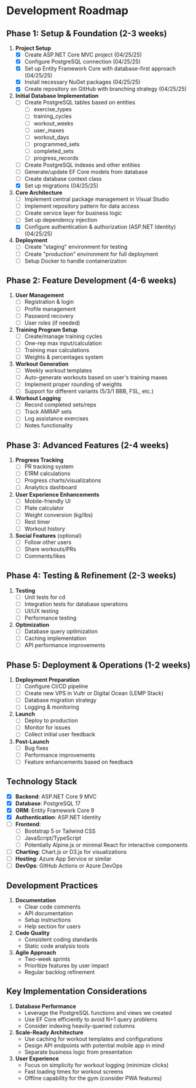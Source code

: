 # Development Roadmap

## Phase 1: Setup & Foundation (2-3 weeks)

1. **Project Setup**
    - [X] Create ASP.NET Core MVC project (04/25/25)
    - [X] Configure PostgreSQL connection (04/25/25)
    - [X] Set up Entity Framework Core with database-first approach (04/25/25)
    - [X] Install necessary NuGet packages (04/25/25)
    - [X] Create repository on GitHub with branching strategy (04/25/25)
2. **Initial Database Implementation**
    - [ ] Create PostgreSQL tables based on entities
      - [ ] exercise_types
      - [ ] training_cycles
      - [ ] workout_weeks
      - [ ] user_maxes
      - [ ] workout_days
      - [ ] programmed_sets
      - [ ] completed_sets
      - [ ] progress_records
    - [ ] Create PostgreSQL indexes and other entities
    - [ ] Generate/update EF Core models from database
    - [ ] Create database context class
    - [X] Set up migrations (04/25/25)
3. **Core Architecture**
    - [ ] Implement central package management in Visual Studio
    - [ ] Implement repository pattern for data access
    - [ ] Create service layer for business logic
    - [ ] Set up dependency injection
    - [X] Configure authentication & authorization (ASP.NET Identity) (04/25/25)
4. **Deployment**
    - [ ] Create "staging" environment for testing
    - [ ] Create "production" environment for full deployment
    - [ ] Setup Docker to handle containerization

## Phase 2: Feature Development (4-6 weeks)

1. **User Management**
    - [ ] Registration & login
    - [ ] Profile management
    - [ ] Password recovery
    - [ ] User roles (if needed)
2. **Training Program Setup**
    - [ ] Create/manage training cycles
    - [ ] One-rep max input/calculation
    - [ ] Training max calculations
    - [ ] Weights & percentages system
3. **Workout Generation**
    - [ ] Weekly workout templates
    - [ ] Auto-generate workouts based on user's training maxes
    - [ ] Implement proper rounding of weights
    - [ ] Support for different variants (5/3/1 BBB, FSL, etc.)
4. **Workout Logging**
    - [ ] Record completed sets/reps
    - [ ] Track AMRAP sets
    - [ ] Log assistance exercises
    - [ ] Notes functionality

## Phase 3: Advanced Features (2-4 weeks)

1. **Progress Tracking**
    - [ ] PR tracking system
    - [ ] E1RM calculations
    - [ ] Progress charts/visualizations
    - [ ] Analytics dashboard
2. **User Experience Enhancements**
    - [ ] Mobile-friendly UI
    - [ ] Plate calculator
    - [ ] Weight conversion (kg/lbs)
    - [ ] Rest timer
    - [ ] Workout history
3. **Social Features** (optional)
    - [ ] Follow other users
    - [ ] Share workouts/PRs
    - [ ] Comments/likes

## Phase 4: Testing & Refinement (2-3 weeks)

1. **Testing**
    - [ ] Unit tests for cd
    - [ ] Integration tests for database operations
    - [ ] UI/UX testing
    - [ ] Performance testing
2. **Optimization**
    - [ ] Database query optimization
    - [ ] Caching implementation
    - [ ] API performance improvements

## Phase 5: Deployment & Operations (1-2 weeks)

1. **Deployment Preparation**
    - [ ] Configure CI/CD pipeline
    - [ ] Create new VPS in Vultr or Digital Ocean (LEMP Stack)
    - [ ] Database migration strategy
    - [ ] Logging & monitoring
2. **Launch**
    - [ ] Deploy to production
    - [ ] Monitor for issues
    - [ ] Collect initial user feedback
3. **Post-Launch**
    - [ ] Bug fixes
    - [ ] Performance improvements
    - [ ] Feature enhancements based on feedback

## Technology Stack

- [X] **Backend**: ASP.NET Core 9 MVC
- [X] **Database**: PostgreSQL 17
- [X] **ORM**: Entity Framework Core 9
- [X] **Authentication**: ASP.NET Identity
- [ ] **Frontend**:
    - [ ] Bootstrap 5 or Tailwind CSS
    - [ ] JavaScript/TypeScript
    - [ ] Potentially Alpine.js or minimal React for interactive components
- [ ] **Charting**: Chart.js or D3.js for visualizations
- [ ] **Hosting**: Azure App Service or similar
- [ ] **DevOps**: GitHub Actions or Azure DevOps

## Development Practices

1. **Documentation**
    - Clear code comments
    - API documentation
    - Setup instructions
    - Help section for users
2. **Code Quality**
    - Consistent coding standards
    - Static code analysis tools
3. **Agile Approach**
    - Two-week sprints
    - Prioritize features by user impact
    - Regular backlog refinement

## Key Implementation Considerations

1. **Database Performance**
    - Leverage the PostgreSQL functions and views we created
    - Use EF Core efficiently to avoid N+1 query problems
    - Consider indexing heavily-queried columns
2. **Scale-Ready Architecture**
    - Use caching for workout templates and configurations
    - Design API endpoints with potential mobile app in mind
    - Separate business logic from presentation
3. **User Experience**
    - Focus on simplicity for workout logging (minimize clicks)
    - Fast loading times for workout screens
    - Offline capability for the gym (consider PWA features)
